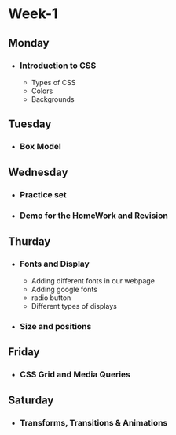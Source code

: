 # Week-1

## Monday
  
- ### Introduction to CSS
    - Types of CSS 
    - Colors
    - Backgrounds

## Tuesday
  - ### Box Model

## Wednesday
  - ### Practice set
  - ### Demo for the HomeWork and Revision

## Thurday
  - ### Fonts and Display
      - Adding different fonts in our webpage
      - Adding google fonts
      - radio button
      - Different types of displays
  
  - ### Size and positions
## Friday
  - ### CSS Grid and Media Queries

## Saturday
  - ### Transforms, Transitions & Animations

